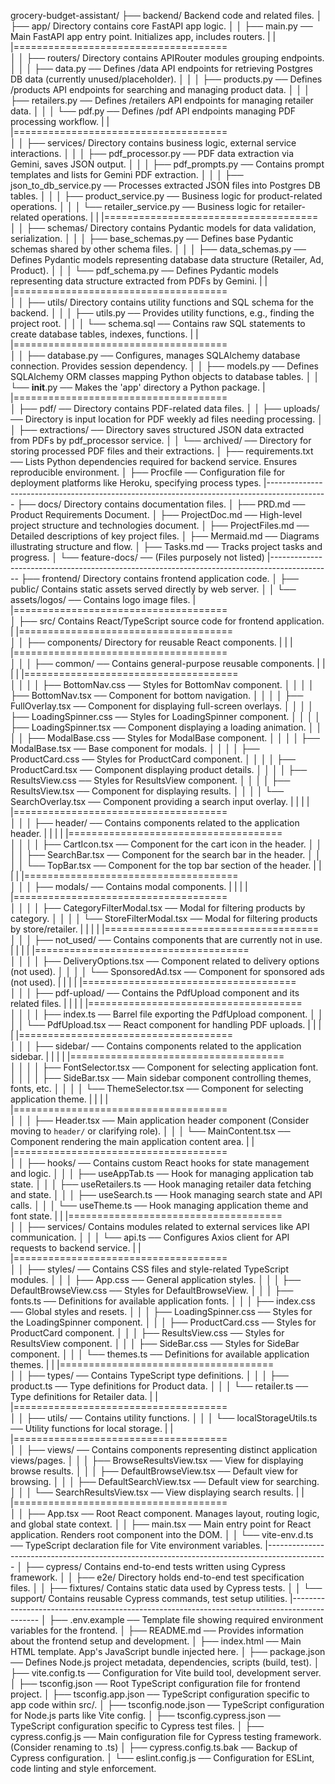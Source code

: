 grocery-budget-assistant/
├── backend/ Backend code and related files.
│ ├── app/ Directory contains core FastAPI app logic.
│ │ ├── main.py ── Main FastAPI app entry point. Initializes app, includes routers.
| | |=====================================\
│ │ ├── routers/ Directory contains APIRouter modules grouping endpoints.
│ │ │ ├── data.py ── Defines /data API endpoints for retrieving Postgres DB data (currently unused/placeholder).
│ │ │ ├── products.py ── Defines /products API endpoints for searching and managing product data.
│ │ │ ├── retailers.py ── Defines /retailers API endpoints for managing retailer data.
│ │ │ └── pdf.py ── Defines /pdf API endpoints managing PDF processing workflow.
| | |=====================================\
│ │ ├── services/ Directory contains business logic, external service interactions.
│ │ │ ├── pdf_processor.py ── PDF data extraction via Gemini, saves JSON output.
│ │ │ ├── pdf_prompts.py ── Contains prompt templates and lists for Gemini PDF extraction.
│ │ │ ├── json_to_db_service.py ── Processes extracted JSON files into Postgres DB tables.
│ │ │ ├── product_service.py ── Business logic for product-related operations.
│ │ │ └── retailer_service.py ── Business logic for retailer-related operations.
| | |=====================================\
│ │ ├── schemas/ Directory contains Pydantic models for data validation, serialization.
│ │ │ ├── base_schemas.py ── Defines base Pydantic schemas shared by other schema files.
│ │ │ ├── data_schemas.py ── Defines Pydantic models representing database data structure (Retailer, Ad, Product).
│ │ │ └── pdf_schema.py ── Defines Pydantic models representing data structure extracted from PDFs by Gemini.
| | |=====================================\
│ │ ├── utils/ Directory contains utility functions and SQL schema for the backend.
│ │ │ ├── utils.py ── Provides utility functions, e.g., finding the project root.
│ │ │ └── schema.sql ── Contains raw SQL statements to create database tables, indexes, functions.
| | |=====================================\
│ │ ├── database.py ── Configures, manages SQLAlchemy database connection. Provides session dependency.
│ │ ├── models.py ── Defines SQLAlchemy ORM classes mapping Python objects to database tables.
│ │ └── **init**.py ── Makes the 'app' directory a Python package.
| |=====================================\
│ ├── pdf/ ── Directory contains PDF-related data files.
│ │ ├── uploads/ ── Directory is input location for PDF weekly ad files needing processing.
│ │ ├── extractions/ ── Directory saves structured JSON data extracted from PDFs by pdf_processor service.
│ │ └── archived/ ── Directory for storing processed PDF files and their extractions.
│ ├── requirements.txt ── Lists Python dependencies required for backend service. Ensures reproducible environment.
│ ├── Procfile ── Configuration file for deployment platforms like Heroku, specifying process types.
|---------------------------------------------------------------------------------------------
├── docs/ Directory contains documentation files.
│ ├── PRD.md ── Product Requirements Document.
│ ├── ProjectDoc.md ── High-level project structure and technologies document.
│ ├── ProjectFiles.md ── Detailed descriptions of key project files.
│ ├── Mermaid.md ── Diagrams illustrating structure and flow.
│ ├── Tasks.md ── Tracks project tasks and progress.
│ └── feature-docs/ ── (Files purposely not listed)
|---------------------------------------------------------------------------------------------
├── frontend/ Directory contains frontend application code.
│ ├── public/ Contains static assets served directly by web server.
│ │ └── assets/logos/ ── Contains logo image files.
| |=====================================\
│ ├── src/ Contains React/TypeScript source code for frontend application.
| |=====================================\
│ │ ├── components/ Directory for reusable React components.
| | | |=====================================\
│ │ │ ├── common/ ── Contains general-purpose reusable components.
| | | | |=====================================\
│ │ │ │ ├── BottomNav.css ── Styles for BottomNav component.
│ │ │ │ ├── BottomNav.tsx ── Component for bottom navigation.
│ │ │ │ ├── FullOverlay.tsx ── Component for displaying full-screen overlays.
│ │ │ │ ├── LoadingSpinner.css ── Styles for LoadingSpinner component.
│ │ │ │ ├── LoadingSpinner.tsx ── Component displaying a loading animation.
│ │ │ │ ├── ModalBase.css ── Styles for ModalBase component.
│ │ │ │ ├── ModalBase.tsx ── Base component for modals.
│ │ │ │ ├── ProductCard.css ── Styles for ProductCard component.
│ │ │ │ ├── ProductCard.tsx ── Component displaying product details.
│ │ │ │ ├── ResultsView.css ── Styles for ResultsView component.
│ │ │ │ ├── ResultsView.tsx ── Component for displaying results.
│ │ │ │ └── SearchOverlay.tsx ── Component providing a search input overlay.
| | | | |=====================================\
│ │ │ ├── header/ ── Contains components related to the application header.
| | | | |=====================================\
│ │ │ │ ├── CartIcon.tsx ── Component for the cart icon in the header.
│ │ │ │ ├── SearchBar.tsx ── Component for the search bar in the header.
│ │ │ │ └── TopBar.tsx ── Component for the top bar section of the header.
| | | | |=====================================\
│ │ │ ├── modals/ ── Contains modal components.
| | | | |=====================================\
│ │ │ │ ├── CategoryFilterModal.tsx ── Modal for filtering products by category.
│ │ │ │ └── StoreFilterModal.tsx ── Modal for filtering products by store/retailer.
| | | | |=====================================\
│ │ │ ├── not_used/ ── Contains components that are currently not in use.
| | | | |=====================================\
│ │ │ │ ├── DeliveryOptions.tsx ── Component related to delivery options (not used).
│ │ │ │ └── SponsoredAd.tsx ── Component for sponsored ads (not used).
| | | | |=====================================\
│ │ │ ├── pdf-upload/ ── Contains the PdfUpload component and its related files.
| | | | |=====================================\
│ │ │ │ ├── index.ts ── Barrel file exporting the PdfUpload component.
│ │ │ │ └── PdfUpload.tsx ── React component for handling PDF uploads.
| | | | |=====================================\
│ │ │ ├── sidebar/ ── Contains components related to the application sidebar.
| | | | |=====================================\
│ │ │ │ ├── FontSelector.tsx ── Component for selecting application font.
│ │ │ │ ├── SideBar.tsx ── Main sidebar component controlling themes, fonts, etc.
│ │ │ │ └── ThemeSelector.tsx ── Component for selecting application theme.
| | | | |=====================================\
│ │ │ ├── Header.tsx ── Main application header component (Consider moving to `header/` or clarifying role).
│ │ │ └── MainContent.tsx ── Component rendering the main application content area.
| | |=====================================\
│ │ ├── hooks/ ── Contains custom React hooks for state management and logic.
│ │ │ ├── useAppTab.ts ── Hook for managing application tab state.
│ │ │ ├── useRetailers.ts ── Hook managing retailer data fetching and state.
│ │ │ ├── useSearch.ts ── Hook managing search state and API calls.
│ │ │ └── useTheme.ts ── Hook managing application theme and font state.
| | |=====================================\
│ │ ├── services/ Contains modules related to external services like API communication.
│ │ │ └── api.ts ── Configures Axios client for API requests to backend service.
| | |=====================================\
│ │ ├── styles/ ── Contains CSS files and style-related TypeScript modules.
│ │ │ ├── App.css ── General application styles.
│ │ │ ├── DefaultBrowseView.css ── Styles for DefaultBrowseView.
│ │ │ ├── fonts.ts ── Definitions for available application fonts.
│ │ │ ├── index.css ── Global styles and resets.
│ │ │ ├── LoadingSpinner.css ── Styles for the LoadingSpinner component.
│ │ │ ├── ProductCard.css ── Styles for ProductCard component.
│ │ │ ├── ResultsView.css ── Styles for ResultsView component.
│ │ │ ├── SideBar.css ── Styles for SideBar component.
│ │ │ └── themes.ts ── Definitions for available application themes.
| | |=====================================\
│ │ ├── types/ ── Contains TypeScript type definitions.
│ │ │ ├── product.ts ── Type definitions for Product data.
│ │ │ └── retailer.ts ── Type definitions for Retailer data.
| | |=====================================\
│ │ ├── utils/ ── Contains utility functions.
│ │ │ └── localStorageUtils.ts ── Utility functions for local storage.
| | |=====================================\
│ │ ├── views/ ── Contains components representing distinct application views/pages.
│ │ │ ├── BrowseResultsView.tsx ── View for displaying browse results.
│ │ │ ├── DefaultBrowseView.tsx ── Default view for browsing.
│ │ │ ├── DefaultSearchView.tsx ── Default view for searching.
│ │ │ └── SearchResultsView.tsx ── View displaying search results.
| | |=====================================\
│ │ ├── App.tsx ── Root React component. Manages layout, routing logic, and global state context.
│ │ ├── main.tsx ── Main entry point for React application. Renders root component into the DOM.
│ │ └── vite-env.d.ts ── TypeScript declaration file for Vite environment variables.
|---------------------------------------------------------------------------------------------
│ ├── cypress/ Contains end-to-end tests written using Cypress framework.
│ │ ├── e2e/ Directory holds end-to-end test specification files.
│ │ ├── fixtures/ Contains static data used by Cypress tests.
│ │ └── support/ Contains reusable Cypress commands, test setup utilities.
|---------------------------------------------------------------------------------------------
│ ├── .env.example ── Template file showing required environment variables for the frontend.
│ ├── README.md ── Provides information about the frontend setup and development.
│ ├── index.html ── Main HTML template. App's JavaScript bundle injected here.
│ ├── package.json ── Defines Node.js project metadata, dependencies, scripts (build, test).
│ ├── vite.config.ts ── Configuration for Vite build tool, development server.
│ ├── tsconfig.json ── Root TypeScript configuration file for frontend project.
│ ├── tsconfig.app.json ── TypeScript configuration specific to app code within src/.
│ ├── tsconfig.node.json ── TypeScript configuration for Node.js parts like Vite config.
│ ├── tsconfig.cypress.json ── TypeScript configuration specific to Cypress test files.
│ ├── cypress.config.js ── Main configuration file for Cypress testing framework. (Consider renaming to .ts)
│ ├── cypress.config.ts.bak ── Backup of Cypress configuration.
│ └── eslint.config.js ── Configuration for ESLint, code linting and style enforcement.
